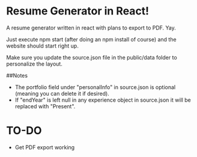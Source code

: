 # Resume Generator in React!
A resume generator written in react with plans to export to PDF. Yay.

Just execute npm start (after doing an npm install of course) and the website should start right up.

Make sure you update the source.json file in the public/data folder to personalize the layout.

##Notes
- The portfolio field under "personalInfo" in source.json is optional (meaning you can delete it if desired).
- If "endYear" is left null in any experience object in source.json it will be replaced with "Present".

# TO-DO
- Get PDF export working
